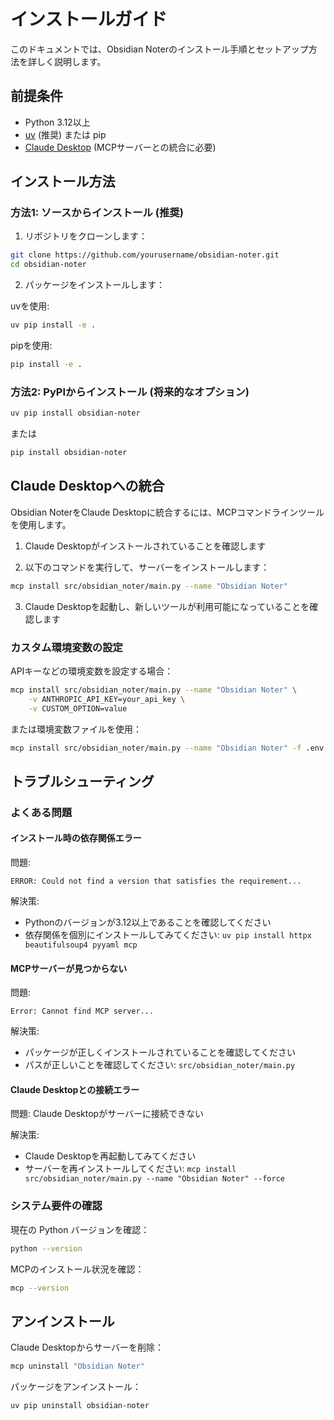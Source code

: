 # インストールガイド

このドキュメントでは、Obsidian Noterのインストール手順とセットアップ方法を詳しく説明します。

## 前提条件

- Python 3.12以上
- [uv](https://docs.astral.sh/uv/) (推奨) または pip
- [Claude Desktop](https://claude.ai/download) (MCPサーバーとの統合に必要)

## インストール方法

### 方法1: ソースからインストール (推奨)

1. リポジトリをクローンします：

```bash
git clone https://github.com/yourusername/obsidian-noter.git
cd obsidian-noter
```

2. パッケージをインストールします：

uvを使用:
```bash
uv pip install -e .
```

pipを使用:
```bash
pip install -e .
```

### 方法2: PyPIからインストール (将来的なオプション)

```bash
uv pip install obsidian-noter
```

または

```bash
pip install obsidian-noter
```

## Claude Desktopへの統合

Obsidian NoterをClaude Desktopに統合するには、MCPコマンドラインツールを使用します。

1. Claude Desktopがインストールされていることを確認します

2. 以下のコマンドを実行して、サーバーをインストールします：

```bash
mcp install src/obsidian_noter/main.py --name "Obsidian Noter"
```

3. Claude Desktopを起動し、新しいツールが利用可能になっていることを確認します

### カスタム環境変数の設定

APIキーなどの環境変数を設定する場合：

```bash
mcp install src/obsidian_noter/main.py --name "Obsidian Noter" \
    -v ANTHROPIC_API_KEY=your_api_key \
    -v CUSTOM_OPTION=value
```

または環境変数ファイルを使用：

```bash
mcp install src/obsidian_noter/main.py --name "Obsidian Noter" -f .env
```

## トラブルシューティング

### よくある問題

#### インストール時の依存関係エラー

問題:
```
ERROR: Could not find a version that satisfies the requirement...
```

解決策:
- Pythonのバージョンが3.12以上であることを確認してください
- 依存関係を個別にインストールしてみてください: `uv pip install httpx beautifulsoup4 pyyaml mcp`

#### MCPサーバーが見つからない

問題:
```
Error: Cannot find MCP server...
```

解決策:
- パッケージが正しくインストールされていることを確認してください
- パスが正しいことを確認してください: `src/obsidian_noter/main.py`

#### Claude Desktopとの接続エラー

問題:
Claude Desktopがサーバーに接続できない

解決策:
- Claude Desktopを再起動してみてください
- サーバーを再インストールしてください: `mcp install src/obsidian_noter/main.py --name "Obsidian Noter" --force`

### システム要件の確認

現在の Python バージョンを確認：

```bash
python --version
```

MCPのインストール状況を確認：

```bash
mcp --version
```

## アンインストール

Claude Desktopからサーバーを削除：

```bash
mcp uninstall "Obsidian Noter"
```

パッケージをアンインストール：

```bash
uv pip uninstall obsidian-noter
```

